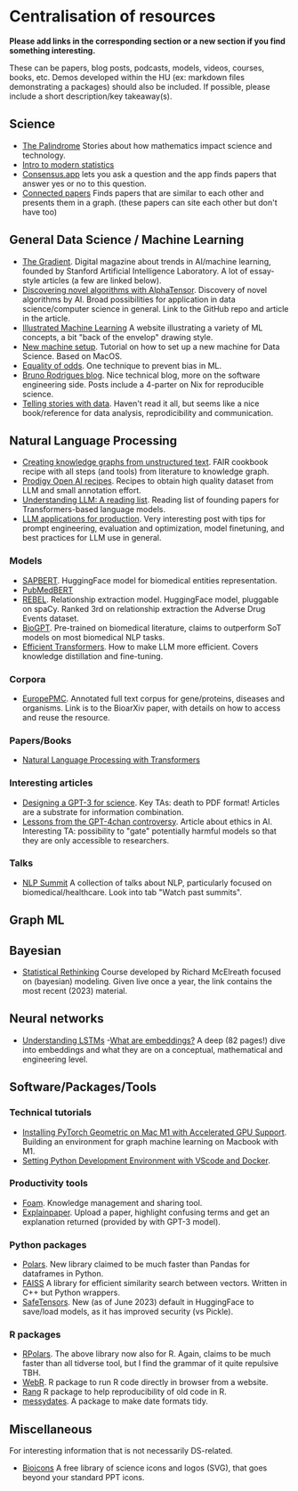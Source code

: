 # Centralisation of resources 

**Please add links in the corresponding section or a new section if you find something interesting.**

These can be papers, blog posts, podcasts, models, videos, courses, books, etc. Demos developed within the HU (ex: markdown files demonstrating a packages) should also be included.
If possible, please include a short description/key takeaway(s).

## Science

- [The Palindrome](https://thepalindrome.substack.com/) Stories about how mathematics impact science and technology.
- [Intro to modern statistics](https://openintro-ims.netlify.app/)
- [Consensus.app](https://consensus.app/search/) lets you ask a question and the app finds papers that answer yes or no to this question.
- [Connected papers](https://www.connectedpapers.com/) Finds papers that are similar to each other and presents them in a graph. (these papers can site each other but don't have too)


## General Data Science / Machine Learning

- [The Gradient](https://thegradient.pub/). Digital magazine about trends in AI/machine learning, founded by Stanford Artificial Intelligence Laboratory. A lot of essay-style articles (a few are linked below). 
- [Discovering novel algorithms with AlphaTensor](https://www.deepmind.com/blog/discovering-novel-algorithms-with-alphatensor). Discovery of novel algorithms by AI. Broad possibilities for application in data science/computer science in general. Link to the GitHub repo and article in the article.
- [Illustrated Machine Learning](https://illustrated-machine-learning.github.io/) A website illustrating a variety of ML concepts, a bit "back of the envelop" drawing style.
- [New machine setup](https://github.com/RamiKrispin/awesome-ds-setting). Tutorial on how to set up a new machine for Data Science. Based on MacOS.
- [Equality of odds](https://mlu-explain.github.io/equality-of-odds/). One technique to prevent bias in ML.
- [Bruno Rodrigues blog](https://www.brodrigues.co/blog/). Nice technical blog, more on the software engineering side. Posts include a 4-parter on Nix for reproducible science.
- [Telling stories with data](https://tellingstorieswithdata.com/). Haven't read it all, but seems like a nice book/reference for data analysis, reprodicibility and communication.

## Natural Language Processing

- [Creating knowledge graphs from unstructured text](https://faircookbook.elixir-europe.org/content/recipes/interoperability/creating-knowledge-graph-from-unstructured-text.html). FAIR cookbook recipe with all steps (and tools) from literature to knowledge graph.
- [Prodigy Open AI recipes](https://github.com/explosion/prodigy-openai-recipes). Recipes to obtain high quality dataset from LLM and small annotation effort.
- [Understanding LLM: A reading list](https://sebastianraschka.com/blog/2023/llm-reading-list.html). Reading list of founding papers for Transformers-based language models.
- [LLM applications for production](https://huyenchip.com/2023/04/11/llm-engineering.html). Very interesting post with tips for prompt engineering, evaluation and optimization, model finetuning, and best practices for LLM use in general.

### Models

- [SAPBERT](https://huggingface.co/cambridgeltl/SapBERT-from-PubMedBERT-fulltext). HuggingFace model for biomedical entities representation.
- [PubMedBERT](https://huggingface.co/microsoft/BiomedNLP-PubMedBERT-base-uncased-abstract)
- [REBEL](https://github.com/Babelscape/rebel). Relationship extraction model. HuggingFace model, pluggable on spaCy. Ranked 3rd on relationship extraction the Adverse Drug Events dataset.
- [BioGPT](https://github.com/microsoft/BioGPT). Pre-trained on biomedical literature, claims to outperform SoT models on most biomedical NLP tasks.
- [Efficient Transformers](https://developers.reinfer.io/blog/2022/04/11/efficient-transformers-part2). How to make LLM more efficient. Covers knowledge distillation and fine-tuning.

### Corpora

- [EuropePMC](https://www.biorxiv.org/content/10.1101/2023.02.20.529292v1.full.pdf+html). Annotated full text corpus for gene/proteins, diseases and organisms. Link is to the BioarXiv paper, with details on how to access and reuse the resource.

### Papers/Books

- [Natural Language Processing with Transformers](https://github.com/nlp-with-transformers/notebooks)

### Interesting articles

- [Designing a GPT-3 for science](https://future.com/how-to-build-gpt-3-for-science). Key TAs: death to PDF format! Articles are a substrate for information combination.
- [Lessons from the GPT-4chan controversy](https://thegradient.pub/gpt-4chan-lessons/). Article about ethics in AI. Interesting TA: possibility to "gate" potentially harmful models so that they are only accessible to researchers.

### Talks
- [NLP Summit](https://www.nlpsummit.org/) A collection of talks about NLP, particularly focused on biomedical/healthcare. Look into tab "Watch past summits".

## Graph ML

## Bayesian

- [Statistical Rethinking](https://github.com/rmcelreath/stat_rethinking_2023) Course developed by Richard McElreath focused on (bayesian) modeling. Given live once a year, the link contains the most recent (2023) material.

## Neural networks

- [Understanding LSTMs](https://medium.com/@mumbaiyachori/understanding-lstms-6d50b10f2a37)
-[What are embeddings?](https://vickiboykis.com/what_are_embeddings/) A deep (82 pages!) dive into embeddings and what they are on a conceptual, mathematical and engineering level.

## Software/Packages/Tools

### Technical tutorials

- [Installing PyTorch Geometric on Mac M1 with Accelerated GPU Support](https://medium.com/@jgbrasier/installing-pytorch-geometric-on-mac-m1-with-accelerated-gpu-support-2e7118535c50). Building an environment for graph machine learning on Macbook with M1.
- [Setting Python Development Environment with VScode and Docker](https://github.com/RamiKrispin/vscode-python?#readme). 

### Productivity tools
- [Foam](https://foambubble.github.io/foam/). Knowledge management and sharing tool.
- [Explainpaper](https://www.explainpaper.com/). Upload a paper, highlight confusing terms and get an explanation returned (provided by with GPT-3 model).

### Python packages
- [Polars](https://github.com/pola-rs/polars/tree/master/py-polars). New library claimed to be much faster than Pandas for dataframes in Python.
- [FAISS](https://faiss.ai/) A library for efficient similarity search between vectors. Written in C++ but Python wrappers.
- [SafeTensors](https://github.com/huggingface/safetensors). New (as of June 2023) default in HuggingFace to save/load models, as it has improved security (vs Pickle).

### R packages
- [RPolars](https://rpolars.github.io/articles/rpolars.html). The above library now also for R. Again, claims to be much faster than all tidverse tool, but I find the grammar of it quite repulsive TBH.
- [WebR](https://www.tidyverse.org/blog/2023/03/webr-0-1-0/). R package to run R code directly in browser from a website.
- [Rang](http://blog.schochastics.net/post/rang-make-ancient-r-code-run-again/) R package to help reproducibility of old code in R.
- [messydates](https://globalgov.github.io/messydates/). A package to make date formats tidy.


## Miscellaneous
For interesting information that is not necessarily DS-related.

- [Bioicons](https://bioicons.com/) A free library of science icons and logos (SVG), that goes beyond your standard PPT icons.

